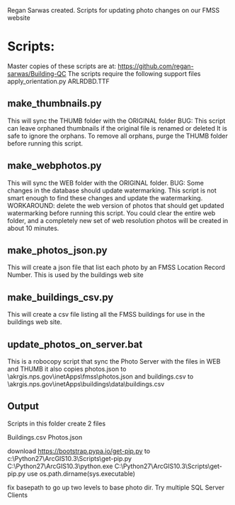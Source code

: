 Regan Sarwas created.
Scripts for updating photo changes on our FMSS website

Scripts:
========
 Master copies of these scripts are at:
 https://github.com/regan-sarwas/Building-QC
 The scripts require the following support files
   apply_orientation.py
   ARLRDBD.TTF
 
 make_thumbnails.py
 ------------------
 This will sync the THUMB folder with the ORIGINAL folder
 BUG: This script can leave orphaned thumbnails if the original file is renamed or deleted
      It is safe to ignore the orphans.
      To remove all orphans, purge the THUMB folder before running this script.
 
 make_webphotos.py
 -----------------
 This will sync the WEB folder with the ORIGINAL folder.
 BUG: Some changes in the database should update watermarking. This script is not smart enough
      to find these changes and update the watermarking.
      WORKAROUND: delete the web version of photos that should get updated watermarking before
      running this script.  You could clear the entire web folder, and a completely new set of
      web resolution photos will be created in about 10 minutes.
 
 make_photos_json.py
 -------------------
 This will create a json file that list each photo by an FMSS Location Record Number.
 This is used by the buildings web site

 make_buildings_csv.py
 ---------------------
 This will create a csv file listing all the FMSS buildings for use in the buildings web site.
 
 update_photos_on_server.bat
 ---------------------------
 This is a robocopy script that sync the Photo Server with the files in WEB and THUMB
 it also copies photos.json to \\akrgis.nps.gov\inetApps\fmss\photos.json
 and buildings.csv to \\akrgis.nps.gov\inetApps\buildings\data\buildings.csv


Output
 ---------------------------
Scripts in this folder create 2 files

Buildings.csv
Photos.json

download https://bootstrap.pypa.io/get-pip.py to c:\Python27\ArcGIS10.3\Scripts\get-pip.py
C:\Python27\ArcGIS10.3\python.exe C:\Python27\ArcGIS10.3\Scripts\get-pip.py
use os.path.dirname(sys.executable)

fix basepath to go up two levels to base photo dir.
Try multiple SQL Server Clients
